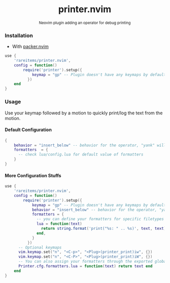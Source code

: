 <h1 align="center"> printer.nvim </h1>
<p align="center"><sup> Neovim plugin adding an operator for debug printing </sup></p>

### Installation

- With [packer.nvim](https://github.com/wbthomason/packer.nvim)

```lua
use {
    'rareitems/printer.nvim',
    config = function()
        require('printer').setup({
            keymap = "gp" -- Plugin doesn't have any keymaps by default
          })
    end
}
```
### Usage

Use your keymap followed by a motion to quickly print/log the text from the motion.

#### Default Configuration

```lua
{
    behavior = "insert_below" -- behavior for the operator, "yank" will not insert but instead put text into the default '"' register
    formatters  = {
      -- check lua/config.lua for default value of formatters
    }
}
```

#### More Configuration Stuffs

```lua
use {
    'rareitems/printer.nvim',
    config = function()
        require('printer').setup({
            keymap = "gp" -- Plugin doesn't have any keymaps by default
            behavior = "insert_below" -- behavior for the operator, "yank" will not insert but instead put text into the default '"' register
            formatters = {
              -- you can define your formatters for specific filetypes by assigning function that takes a string, which is a text from the motion and returns a string
              lua = function(text)
                return string.format('print("%s: " .. %s)', text, text)
              end,
            }
          })
      -- Optional keymaps
      vim.keymap.set("n", "<C-p>", "<Plug>(printer_print)iw", {})
      vim.keymap.set("n", "<C-P>", "<Plug>(printer_print)iW", {})
      -- You can also assign your formatters through the exported global object
      Printer.cfg.formatters.lua = function(text) return text end
    end
}
```
